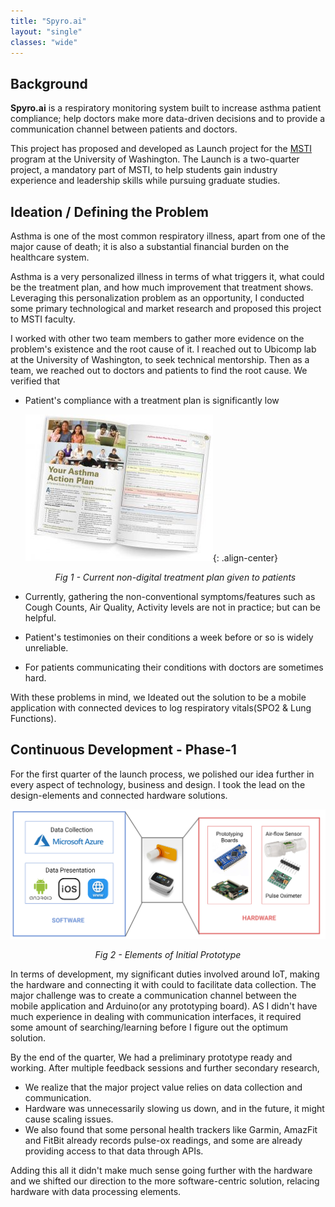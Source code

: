 ```yaml
---
title: "Spyro.ai"
layout: "single"
classes: "wide"
---
```

## Background
**Spyro.ai** is a respiratory monitoring system built to increase asthma patient compliance; help doctors make more data-driven decisions and to provide a communication channel between patients and doctors. 

This project has proposed and developed as Launch project for the [MSTI](https://gixnetwork.org/program/msti/) program at the University of Washington. The Launch is a two-quarter project, a mandatory part of MSTI, to help students gain industry experience and leadership skills while pursuing graduate studies.

## Ideation / Defining the Problem

Asthma is one of the most common respiratory illness, apart from one of the major cause of death; it is also a substantial financial burden on the healthcare system. 

Asthma is a very personalized illness in terms of what triggers it, what could be the treatment plan, and how much improvement that treatment shows. Leveraging this personalization problem as an opportunity, I conducted some primary technological and market research and proposed this project to MSTI faculty. 

I worked with other two team members to gather more evidence on the problem's existence and the root cause of it. I reached out to Ubicomp lab at the University of Washington, to seek technical mentorship. Then as a team, we reached out to doctors and patients to find the root cause. We verified that
- Patient's compliance with a treatment plan is significantly low

  ![Asthma Action Plan](/assets/images/reflections/11-20-2020-UW-GIX-Launch-Project-Spyro-ai/Asthma_Action_Plan.jpg){: .align-center}
  _<center>Fig 1 - Current non-digital treatment plan given to patients</center>_
- Currently, gathering the non-conventional symptoms/features such as Cough Counts, Air Quality, Activity levels are not in practice; but can be helpful.
- Patient's testimonies on their conditions a week before or so is widely unreliable.
- For patients communicating their conditions with doctors are sometimes hard.

With these problems in mind, we Ideated out the solution to be a mobile application with connected devices to log respiratory vitals(SPO2 & Lung Functions). 


## Continuous Development - Phase-1

For the first quarter of the launch process, we polished our idea further in every aspect of technology, business and design. I took the lead on the design-elements and connected hardware solutions. 

![Initial Prototype Elements](/assets/images/reflections/11-20-2020-UW-GIX-Launch-Project-Spyro-ai/Initial%20Prototype%20Elements.PNG)
_<center>Fig 2 - Elements of Initial Prototype</center>_

In terms of development, my significant duties involved around IoT, making the hardware and connecting it with could to facilitate data collection. The major challenge was to create a communication channel between the mobile application and Arduino(or any prototyping board). AS I didn't have much experience in dealing with communication interfaces, it required some amount of searching/learning before I figure out the optimum solution.

By the end of the quarter, We had a preliminary prototype ready and working. After multiple feedback sessions and further secondary research, 
- We realize that the major project value relies on data collection and communication. 
- Hardware was unnecessarily slowing us down, and in the future, it might cause scaling issues. 
- We also found that some personal health trackers like Garmin, AmazFit and FitBit already records pulse-ox readings, and some are already providing access to that data through APIs.

Adding this all it didn't make much sense going further with the hardware and we shifted our direction to the more software-centric solution, relacing hardware with data processing elements.